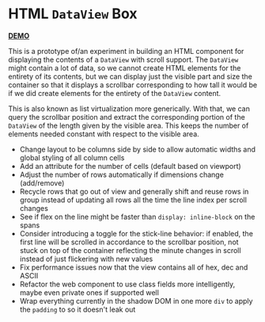 # HTML `DataView` Box

[**DEMO**](https://tomashubelbauer.github.io/html-data-view-box)

This is a prototype of/an experiment in building an HTML component for displaying
the contents of a `DataView` with scroll support. The `DataView` might contain a
lot of data, so we cannot create HTML elements for the entirety of its contents,
but we can display just the visible part and size the container so that it displays
a scrollbar corresponding to how tall it would be if we did create elements for
the entirety of the `DataView` content.

This is also known as list virtualization more generically. With that, we can query
the scrollbar position and extract the corresponding portion of the `DataView` of
the length given by the visible area. This keeps the number of elements needed constant
with respect to the visible area.

- Change layout to be columns side by side to allow automatic widths and global styling of all column cells
- Add an attribute for the number of cells (default based on viewport)
- Adjust the number of rows automatically if dimensions change (add/remove)
- Recycle rows that go out of view and generally shift and reuse rows in group
  instead of updating all rows all the time the line index per scroll changes
- See if flex on the line might be faster than `display: inline-block` on the spans
- Consider introducing a toggle for the stick-line behavior:
  if enabled, the first line will be scrolled in accordance to the scrollbar
  position, not stuck on top of the container reflecting the minute changes in
  scroll instead of just flickering with new values
- Fix performance issues now that the view contains all of hex, dec and ASCII
- Refactor the web component to use class fields more intelligently, maybe even private ones if supported well
- Wrap everything currently in the shadow DOM in one more `div` to apply the `padding` to so it doesn't leak out
